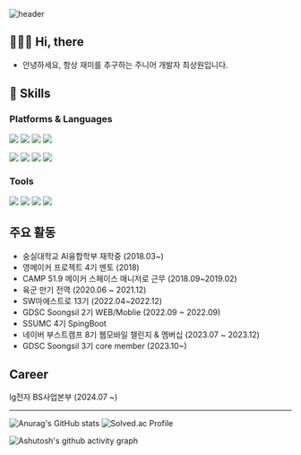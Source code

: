 ![header](https://capsule-render.vercel.app/api?type=cylinder&color=E9B3C8&text=ChoiSangwon's&fontAlignY=45&fontSize=40&fontColor=FFFFFF&height=150&animation=blinking&desc=github&descSize=35&descAlignY=70)

 
## 🧑🏻‍💻 Hi, there
- 안녕하세요, 항상 재미를 추구하는 주니어 개발자 최상원입니다.

## 💪 Skills
### Platforms & Languages
<p>
  <img src="https://img.shields.io/badge/html5-E34F26?style=for-the-badge&logo=html5&logoColor=white"> 
  <img src="https://img.shields.io/badge/JypeScript-F7DF1E?style=for-the-badge&logo=JavaScript&logoColor=white"/>
  <img src="https://img.shields.io/badge/TypeScript-3178C6?style=for-the-badge&logo=TypeScript&logoColor=white"/>
  <img src="https://img.shields.io/badge/css-1572B6?style=for-the-badge&logo=css3&logoColor=white"> 
</p>
<p>

  <img src="https://img.shields.io/badge/c++-00599C?style=for-the-badge&logo=c%2B%2B&logoColor=white">
  <img src="https://img.shields.io/badge/python-3776AB?style=for-the-badge&logo=python&logoColor=white"> 
  <img src="https://img.shields.io/badge/Flutter-02569B?style=for-the-badge&logo=Flutter&logoColor=white"/>
  <img src="https://img.shields.io/badge/React-61DAFB?style=for-the-badge&logo=React&logoColor=black"/>
</p>

### Tools

<p>
  <img src="https://img.shields.io/badge/aws-232F3E?style=for-the-badge&logo=amazonaws&logoColor=white">
  <img src="https://img.shields.io/badge/firebase-FFCA28?style=for-the-badge&logo=firebase&logoColor=white">
  <img src="https://img.shields.io/badge/github-181717?style=for-the-badge&logo=github&logoColor=white">
  <img src="https://img.shields.io/badge/gitlab-FC6D26?style=for-the-badge&logo=gitlab&logoColor=white">
</p>

## 주요 활동
- 숭실대학교 AI융합학부 재학중 (2018.03~)
- 영메이커 프로젝트 4기 멘토 (2018)
- CAMP 51.9 메이커 스페이스 매니저로 근무 (2018.09~2019.02)
- 육군 만기 전역 (2020.06 ~ 2021.12)
- SW마에스트로 13기 (2022.04~2022.12)
- GDSC Soongsil 2기 WEB/Moblie (2022.09 ~ 2022.09)
- SSUMC 4기 SpingBoot
- 네이버 부스트캠프 8기 웹모바일 챌린지 & 멤버십 (2023.07 ~ 2023.12)
- GDSC Soongsil 3기 core member (2023.10~)


## Career
lg전자 BS사업본부 (2024.07 ~)


-----



![Anurag's GitHub stats](https://github-readme-stats.vercel.app/api?username=ChoiSangwon&show_icons=true&theme=radical)
![Solved.ac Profile](http://mazassumnida.wtf/api/v2/generate_badge?boj=fdsa200)

 
![Ashutosh's github activity graph](https://github-readme-activity-graph.vercel.app/graph?username=ChoiSangwon&theme=react)

<!--
**ChoiSangwon/ChoiSangwon** is a ✨ _special_ ✨ repository because its `README.md` (this file) appears on your GitHub profile.

Here are some ideas to get you started:

- 🔭 I’m currently working on ...
- 🌱 I’m currently learning ...
- 👯 I’m looking to collaborate on ...
- 🤔 I’m looking for help with ...
- 💬 Ask me about ...
- 📫 How to reach me: ...
- 😄 Pronouns: ...
- ⚡ Fun fact: ...
-->
